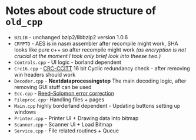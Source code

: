 # Notes about code structure of `old_cpp`

* `BZLIB` - unchanged bzip2/libbzip2 version 1.0.6
* `CRYPTO` - AES is in nasm assembler after recompile might work, SHA looks like pure c++ so after recompile might work *(as encryption is not crucial at the moment I took only brief look into theese two.)*
* `Controls.cpp` - UI logic - borland dependent
* `Crc16.cpp` - [CRC-CCITT](https://en.wikipedia.org/wiki/Cyclic_redundancy_check) 16 bit Cyclic redundancy check - after removing win headers should work
* `Decoder.cpp` - **Nextdataprocessingstep** The main decoding logic, after removing GUI stuff can be used
* `Ecc.cpp` - [Reed–Solomon error correction](https://en.wikipedia.org/wiki/Reed%E2%80%93Solomon_error_correction)
* `Fileproc.cpp`- Handling files + pages
* `Main.cpp` highly borderland dependent - Updating buttons setting up windows
* `Printer.cpp` - Printer UI + Drawing data into bitmap
* `Scanner.cpp` - Scanner UI + Load Bitmap
* `Service.cpp` - File related routines + Queue
